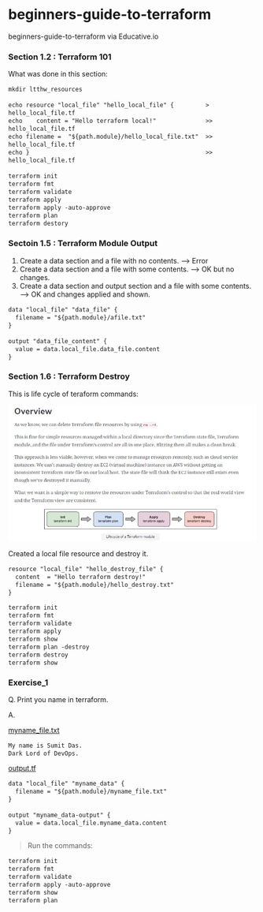 # beginners-guide-to-terraform
beginners-guide-to-terraform via Educative.io

### Section 1.2 : Terraform 101
What was done in this section:

```
mkdir ltthw_resources 

echo resource "local_file" "hello_local_file" {         >    hello_local_file.tf
echo    content = "Hello terraform local!"              >>   hello_local_file.tf
echo filename =  "${path.module}/hello_local_file.txt"  >>   hello_local_file.tf
echo }                                                  >>   hello_local_file.tf

terraform init
terraform fmt
terraform validate
terraform apply
terraform apply -auto-approve
terraform plan
terraform destory
```

### Sectoin 1.5 : Terraform Module Output
1. Create a data section and a file with no contents. --> Error
2. Create a data section and a file with some contents. --> OK but no changes.
3. Create a data section and output section and a file with some contents. --> OK and changes applied and shown.

```
data "local_file" "data_file" {
  filename = "${path.module}/afile.txt"
}

output "data_file_content" {
  value = data.local_file.data_file.content
}
```

### Section 1.6 : Terraform Destroy

This is life cycle of teraform commands:

![](images/TerraformCycleOverview.jpg)

Created a local file resource and destroy it.

```
resource "local_file" "hello_destroy_file" {
  content  = "Hello terraform destroy!"
  filename = "${path.module}/hello_destroy.txt"
}
```

```
terraform init
terraform fmt
terraform validate
terraform apply
terraform show
terraform plan -destroy
terraform destroy
terraform show
```

### Exercise_1
Q. Print you name in terraform.

A.

<ins>myname_file.txt</ins>
```
My name is Sumit Das.
Dark Lord of DevOps.
```

<ins>output.tf</ins>
```
data "local_file" "myname_data" {
  filename = "${path.module}/myname_file.txt"
}

output "myname_data-output" {
  value = data.local_file.myname_data.content
}
```

> Run the commands:

```
terraform init
terraform fmt
terraform validate
terraform apply -auto-approve
terraform show
terraform plan
```